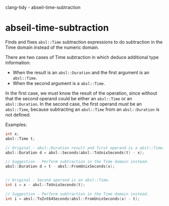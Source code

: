clang-tidy - abseil-time-subtraction

</div>

# abseil-time-subtraction

Finds and fixes `absl::Time` subtraction expressions to do subtraction
in the Time domain instead of the numeric domain.

There are two cases of Time subtraction in which deduce additional type
information:

- When the result is an `absl::Duration` and the first argument is an
  `absl::Time`.
- When the second argument is a `absl::Time`.

In the first case, we must know the result of the operation, since
without that the second operand could be either an `absl::Time` or an
`absl::Duration`. In the second case, the first operand *must* be an
`absl::Time`, because subtracting an `absl::Time` from an
`absl::Duration` is not defined.

Examples:

``` c++
int x;
absl::Time t;

// Original - absl::Duration result and first operand is a absl::Time.
absl::Duration d = absl::Seconds(absl::ToUnixSeconds(t) - x);

// Suggestion - Perform subtraction in the Time domain instead.
absl::Duration d = t - absl::FromUnixSeconds(x);


// Original - Second operand is an absl::Time.
int i = x - absl::ToUnixSeconds(t);

// Suggestion - Perform subtraction in the Time domain instead.
int i = absl::ToInt64Seconds(absl::FromUnixSeconds(x) - t);
```
